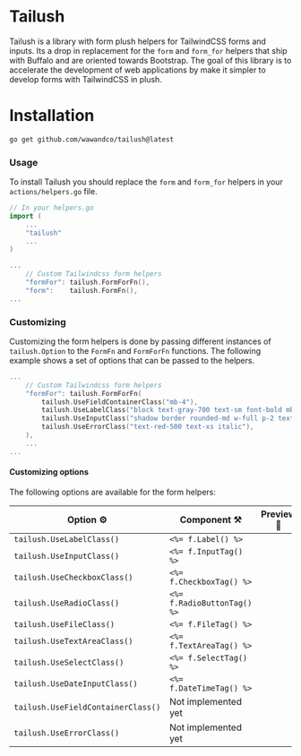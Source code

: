# Tailush

Tailush is a library with form plush helpers for TailwindCSS forms and inputs. Its a drop in replacement for the `form` and `form_for` helpers that ship with Buffalo and are oriented towards Bootstrap. The goal of this library is to accelerate the development of web applications by make it simpler to develop forms with TailwindCSS in plush.

# Installation
    
```bash
go get github.com/wawandco/tailush@latest
```

### Usage

To install Tailush you should replace the `form` and `form_for` helpers in your `actions/helpers.go` file.

```go
// In your helpers.go
import (
    ...
    "tailush"
    ...
)

... 
    // Custom Tailwindcss form helpers
    "formFor": tailush.FormForFn(),
    "form":    tailush.FormFn(),
...

```

### Customizing

Customizing the form helpers is done by passing different instances of `tailush.Option` to the `FormFn` and `FormForFn` functions. The following example shows a set of options that can be passed to the helpers.

```go
... 
    // Custom Tailwindcss form helpers
    "formFor": tailush.FormForFn(
        tailush.UseFieldContainerClass("mb-4"),
        tailush.UseLabelClass("block text-gray-700 text-sm font-bold mb-2"),
        tailush.UseInputClass("shadow border rounded-md w-full p-2 text-gray-700 focus:outline-none focus:shadow-outline"),
        tailush.UseErrorClass("text-red-500 text-xs italic"),
    ),
    ...
...
```

#### Customizing options

The following options are available for the form helpers:

| Option ⚙️                           | Component ⚒️                 | Preview 🔎 |
|------------------------------------|-----------------------------|------------|
| `tailush.UseLabelClass()`          | `<%= f.Label() %>`          |            |
| `tailush.UseInputClass()`          | `<%= f.InputTag() %>`       |            |
| `tailush.UseCheckboxClass()`       | `<%= f.CheckboxTag() %>`    |            |
| `tailush.UseRadioClass()`          | `<%= f.RadioButtonTag() %>` |            |
| `tailush.UseFileClass()`           | `<%= f.FileTag() %>`        |            |
| `tailush.UseTextAreaClass()`       | `<%= f.TextAreaTag() %>`    |            |
| `tailush.UseSelectClass()`         | `<%= f.SelectTag() %>`      |            |
| `tailush.UseDateInputClass()`      | `<%= f.DateTimeTag() %>`    |            |
| `tailush.UseFieldContainerClass()` | Not implemented yet         |            |
| `tailush.UseErrorClass()`          | Not implemented yet         |            |

